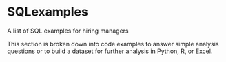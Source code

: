 # SQLexamples
A list of SQL examples for hiring managers


This section is broken down into code examples to answer simple analysis questions or to build a dataset for further analysis in Python, R, or Excel. 
